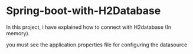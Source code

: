 # Spring-boot-with-H2Database

In this project, i have explained how to connect with H2database (In memory).

you must see the application.properties file for configuring the datasource